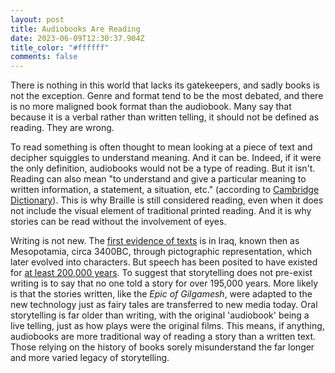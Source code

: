 ```yaml
---
layout: post
title: Audiobooks Are Reading
date: 2023-06-09T12:30:37.904Z
title_color: "#ffffff"
comments: false
---
```

T﻿here is nothing in this world that lacks its gatekeepers, and sadly books is not the exception. Genre and format tend to be the most debated, and there is no more maligned book format than the audiobook. Many say that because it is a verbal rather than written telling, it should not be defined as reading. They are wrong.

T﻿o read something is often thought to mean looking at a piece of text and decipher squiggles to understand meaning. And it can be. Indeed, if it were the only definition, audiobooks would not be a type of reading. But it isn't. Reading can also mean "to understand and give a particular meaning to written information, a statement, a situation, etc." (according to [Cambridge Dictionary](https://dictionary.cambridge.org/dictionary/english/read)). This is why Braille is still considered reading, even when it does not include the visual element of traditional printed reading. And it is why stories can be read without the involvement of eyes.

W﻿riting is not new. The [first evidence of texts](https://www.bl.uk/history-of-writing/articles/where-did-writing-begin) is in Iraq, known then as Mesopotamia, circa 3400BC, through pictographic representation, which later evolved into characters. But speech has been posited to have existed for [at least 200,000 years](https://www.theatlantic.com/science/archive/2019/12/when-did-ancient-humans-start-speak/603484/). To suggest that storytelling does not pre-exist writing is to say that no one told a story for over 195,000 years. More likely is that the stories written, like the *Epic of Gilgamesh*, were adapted to the new technology just as fairy tales are transferred to new media today. Oral storytelling is far older than writing, with the original 'audiobook' being a live telling, just as how plays were the original films. This means, if anything, audiobooks are more traditional way of reading a story than a written text. Those relying on the history of books sorely misunderstand the far longer and more varied legacy of storytelling.